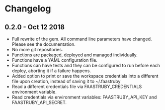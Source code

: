 # Changelog

## 0.2.0 - Oct 12 2018
- Full rewrite of the gem. All command line parameters have changed. Please see the documentation.
- No more git repositories.
- Functions are packaged, deployed and managed individually.
- Functions have a YAML configuration file.
- Functions can have tests and they can be configured to run before each deploy, aborting it if a failure happens.
- Added option to print or save the workspace credentials into a different file upon creation, instead of saving it to ~/.faastruby
- Read a different credentials file via FAASTRUBY_CREDENTIALS environment variable.
- Read credentials via environment variables: FAASTRUBY_API_KEY and FAASTRUBY_API_SECRET.
